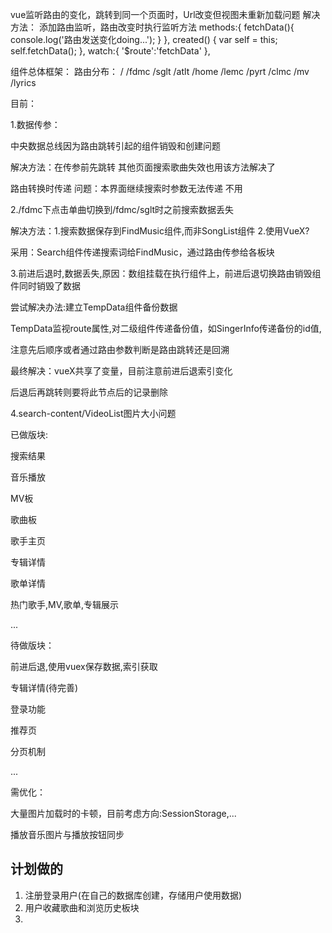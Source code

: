 vue监听路由的变化，跳转到同一个页面时，Url改变但视图未重新加载问题
解决方法：
添加路由监听，路由改变时执行监听方法
methods:{
      fetchData(){
           console.log('路由发送变化doing...');
     }
  },
  created() {
        var self = this;
        self.fetchData();
  },
  watch:{
      '$route':'fetchData'
  },



  组件总体框架：
  路由分布：
  /
  /fdmc
    /sglt
    /atlt
  /home
  /lemc
  /pyrt
  /clmc
  /mv
  /lyrics





目前：  

1.数据传参：  

中央数据总线因为路由跳转引起的组件销毁和创建问题  

解决方法：在传参前先跳转 其他页面搜索歌曲失效也用该方法解决了  

路由转换时传递 问题：本界面继续搜索时参数无法传递 不用



2./fdmc下点击单曲切换到/fdmc/sglt时之前搜索数据丢失  

解决方法：1.搜索数据保存到FindMusic组件,而非SongList组件  2.使用VueX?  

 采用：Search组件传递搜索词给FindMusic，通过路由传参给各板块  



3.前进后退时,数据丢失,原因：数组挂载在执行组件上，前进后退切换路由销毁组件同时销毁了数据  

尝试解决办法:建立TempData组件备份数据  

TempData监视route属性,对二级组件传递备份值，如SingerInfo传递备份的id值,  

注意先后顺序或者通过路由参数判断是路由跳转还是回溯

最终解决：vueX共享了变量，目前注意前进后退索引变化

后退后再跳转则要将此节点后的记录删除



4.search-content/VideoList图片大小问题



已做版块:

搜索结果

音乐播放

MV板

歌曲板

歌手主页

专辑详情

歌单详情

热门歌手,MV,歌单,专辑展示

...



待做版块：

前进后退,使用vuex保存数据,索引获取

专辑详情(待完善)

登录功能

推荐页

分页机制

...



需优化：

大量图片加载时的卡顿，目前考虑方向:SessionStorage,...

播放音乐图片与播放按钮同步 



## 计划做的

1. 注册登录用户(在自己的数据库创建，存储用户使用数据)
1. 用户收藏歌曲和浏览历史板块
1. 
